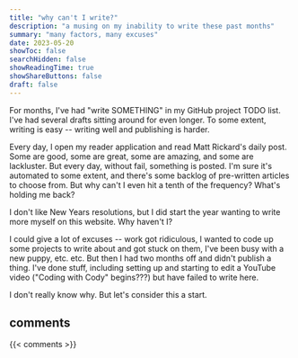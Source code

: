 ```yaml
---
title: "why can't I write?"
description: "a musing on my inability to write these past months"
summary: "many factors, many excuses"
date: 2023-05-20
showToc: false
searchHidden: false
showReadingTime: true
showShareButtons: false
draft: false
---
```


For months, I've had "write SOMETHING" in my GitHub project TODO list. I've had several drafts sitting around for even longer. To some extent, writing is easy -- writing well and publishing is harder.

Every day, I open my reader application and read Matt Rickard's daily post. Some are good, some are great, some are amazing, and some are lackluster. But every day, without fail, something is posted. I'm sure it's automated to some extent, and there's some backlog of pre-written articles to choose from. But why can't I even hit a tenth of the frequency? What's holding me back?

I don't like New Years resolutions, but I did start the year wanting to write more myself on this website. Why haven't I?

I could give a lot of excuses -- work got ridiculous, I wanted to code up some projects to write about and got stuck on them, I've been busy with a new puppy, etc. etc. But then I had two months off and didn't publish a thing. I've done stuff, including setting up and starting to edit a YouTube video ("Coding with Cody" begins???) but have failed to write here.

I don't really know why. But let's consider this a start.

## comments

{{< comments >}}
